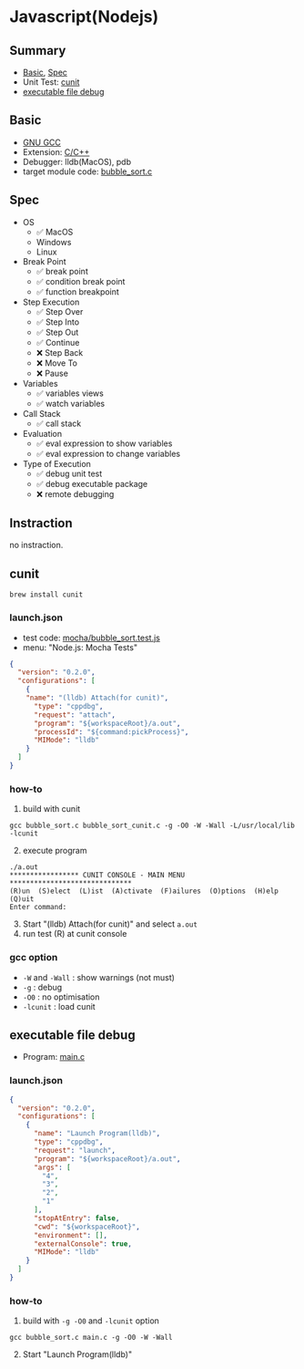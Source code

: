 # Javascript(Nodejs)

## Summary

* [Basic](#basic), [Spec](#spec)
* Unit Test: [cunit](#cunit)
* [executable file debug](executable-file-debug)

## Basic

* [GNU GCC](https://gcc.gnu.org/)
* Extension: [C/C++](https://marketplace.visualstudio.com/items?itemName=ms-vscode.cpptools)
* Debugger: lldb(MacOS), pdb
* target module code: [bubble_sort.c](bubble_sort.c)

## Spec

* OS
  * ✅ MacOS
  *  Windows
  *  Linux
* Break Point
  * ✅ break point
  * ✅ condition break point
  * ✅ function breakpoint
* Step Execution
  * ✅ Step Over
  * ✅ Step Into
  * ✅ Step Out
  * ✅ Continue
  * ❌ Step Back
  * ❌ Move To
  * ❌ Pause
* Variables
  * ✅ variables views
  * ✅ watch variables
* Call Stack
  * ✅ call stack
* Evaluation
  * ✅ eval expression to show variables
  * ✅ eval expression to change variables
* Type of Execution
  * ✅ debug unit test
  * ✅ debug executable package
  * ❌ remote debugging

## Instraction

no instraction.

## cunit

```
brew install cunit
```

### launch.json

* test code: [mocha/bubble_sort.test.js](mocha/bubble_sort.test.js)
* menu: "Node.js: Mocha Tests"

```json
{
  "version": "0.2.0",
  "configurations": [
    {
    "name": "(lldb) Attach(for cunit)",
      "type": "cppdbg",
      "request": "attach",
      "program": "${workspaceRoot}/a.out",
      "processId": "${command:pickProcess}",
      "MIMode": "lldb"
    }
  ]
}
```

### how-to

1. build with cunit

```
gcc bubble_sort.c bubble_sort_cunit.c -g -O0 -W -Wall -L/usr/local/lib -lcunit
```

2. execute program

```
./a.out
***************** CUNIT CONSOLE - MAIN MENU ******************************
(R)un  (S)elect  (L)ist  (A)ctivate  (F)ailures  (O)ptions  (H)elp  (Q)uit
Enter command:
```

3. Start "(lldb) Attach(for cunit)" and select `a.out`
4. run test (R) at cunit console

### gcc option

* `-W` and `-Wall` : show warnings (not must)
* `-g` : debug
* `-O0` : no optimisation
* `-lcunit` : load cunit

## executable file debug

* Program: [main.c](main.c)

### launch.json

```json
{
  "version": "0.2.0",
  "configurations": [
    {
      "name": "Launch Program(lldb)",
      "type": "cppdbg",
      "request": "launch",
      "program": "${workspaceRoot}/a.out",
      "args": [
        "4",
        "3",
        "2",
        "1"
      ],
      "stopAtEntry": false,
      "cwd": "${workspaceRoot}",
      "environment": [],
      "externalConsole": true,
      "MIMode": "lldb"
    }
  ]
}
```

### how-to

1. build with `-g -O0` and `-lcunit` option 

```
gcc bubble_sort.c main.c -g -O0 -W -Wall
```

2. Start "Launch Program(lldb)"


